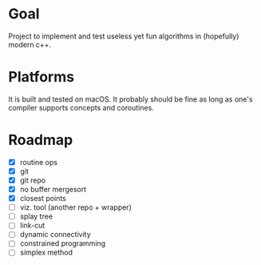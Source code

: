 # Goal

Project to implement and test useless yet fun algorithms in (hopefully) modern c++.

# Platforms

It is built and tested on macOS. It probably should be fine as long as one's compiler supports concepts and coroutines.

# Roadmap

- [x] routine ops
- [x] git
- [x] git repo
- [x] no buffer mergesort
- [x] closest points
- [ ] viz. tool (another repo + wrapper)
- [ ] splay tree
- [ ] link-cut
- [ ] dynamic connectivity
- [ ] constrained programming
- [ ] simplex method
